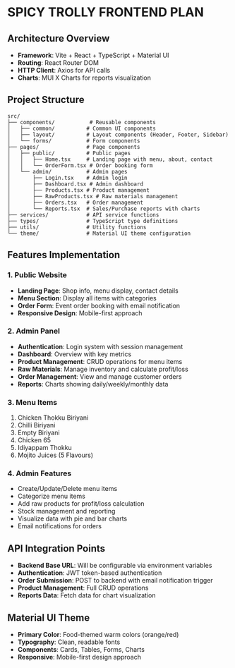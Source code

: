 # SPICY TROLLY FRONTEND PLAN

## Architecture Overview
- **Framework**: Vite + React + TypeScript + Material UI
- **Routing**: React Router DOM
- **HTTP Client**: Axios for API calls
- **Charts**: MUI X Charts for reports visualization

## Project Structure
```
src/
├── components/           # Reusable components
│   ├── common/          # Common UI components
│   ├── layout/          # Layout components (Header, Footer, Sidebar)
│   └── forms/           # Form components
├── pages/               # Page components
│   ├── public/          # Public pages
│   │   ├── Home.tsx     # Landing page with menu, about, contact
│   │   └── OrderForm.tsx # Order booking form
│   └── admin/           # Admin pages
│       ├── Login.tsx    # Admin login
│       ├── Dashboard.tsx # Admin dashboard
│       ├── Products.tsx # Product management
│       ├── RawProducts.tsx # Raw materials management
│       ├── Orders.tsx   # Order management
│       └── Reports.tsx  # Sales/Purchase reports with charts
├── services/            # API service functions
├── types/               # TypeScript type definitions
├── utils/               # Utility functions
└── theme/               # Material UI theme configuration
```

## Features Implementation

### 1. Public Website
- **Landing Page**: Shop info, menu display, contact details
- **Menu Section**: Display all items with categories
- **Order Form**: Event order booking with email notification
- **Responsive Design**: Mobile-first approach

### 2. Admin Panel
- **Authentication**: Login system with session management
- **Dashboard**: Overview with key metrics
- **Product Management**: CRUD operations for menu items
- **Raw Materials**: Manage inventory and calculate profit/loss
- **Order Management**: View and manage customer orders
- **Reports**: Charts showing daily/weekly/monthly data

### 3. Menu Items
1. Chicken Thokku Biriyani
2. Chilli Biriyani
3. Empty Biriyani
4. Chicken 65
5. Idiyappam Thokku
6. Mojito Juices (5 Flavours)

### 4. Admin Features
- Create/Update/Delete menu items
- Categorize menu items
- Add raw products for profit/loss calculation
- Stock management and reporting
- Visualize data with pie and bar charts
- Email notifications for orders

## API Integration Points
- **Backend Base URL**: Will be configurable via environment variables
- **Authentication**: JWT token-based authentication
- **Order Submission**: POST to backend with email notification trigger
- **Product Management**: Full CRUD operations
- **Reports Data**: Fetch data for chart visualization

## Material UI Theme
- **Primary Color**: Food-themed warm colors (orange/red)
- **Typography**: Clean, readable fonts
- **Components**: Cards, Tables, Forms, Charts
- **Responsive**: Mobile-first design approach

